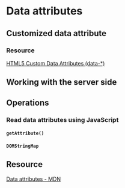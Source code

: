# Data attributes
## Customized data attribute
### Resource
[HTML5 Custom Data Attributes (data-*)](http://html5doctor.com/html5-custom-data-attributes/)
## Working with the server side
## Operations
### Read data attributes using JavaScript
#### ```getAttribute()```
#### ```DOMStringMap```

## Resource
[Data attributes - MDN](https://developer.mozilla.org/en-US/docs/Learn/HTML/Howto/Use_data_attributes)